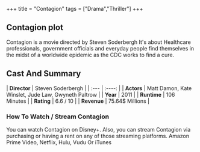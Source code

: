 +++
title = "Contagion"
tags = ["Drama","Thriller"]
+++
## Contagion plot
Contagion is a movie directed by Steven Soderbergh It's about Healthcare professionals, government officials and everyday people find themselves in the midst of a worldwide epidemic as the CDC works to find a cure.
## Cast And Summary
| **Director**      | Steven Soderbergh |
    | :---        |    :----:   |
    |  **Actors** | Matt Damon, Kate Winslet, Jude Law, Gwyneth Paltrow |
    | **Year**   | 2011    |
    |  **Runtime** | 106 Minutes |
    |  **Rating** | 6.6 / 10 | 
    |  **Revenue** | 75.64$ Millions |
### How To Watch / Stream Contagion
You can watch Contagion on Disney+.
Also, you can stream Contagion via purchasing or having a rent on any of those streaming platforms.
Amazon Prime Video, Netflix, Hulu, Vudu Or iTunes